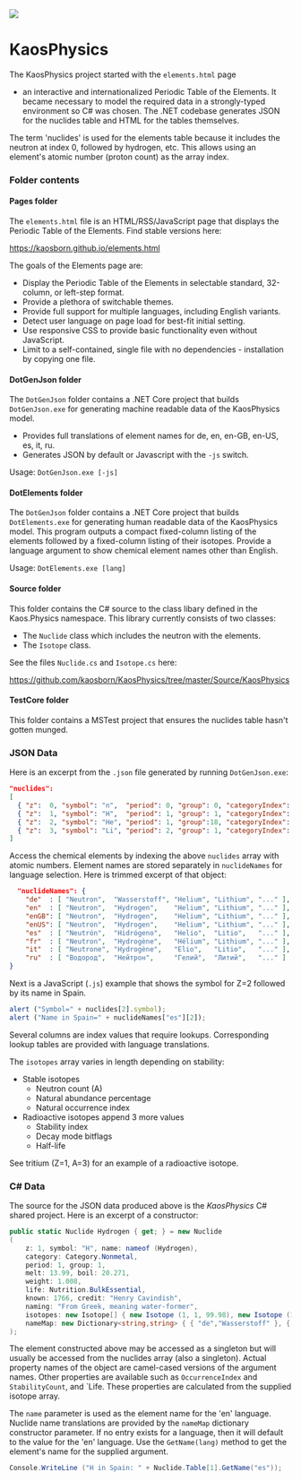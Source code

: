 ﻿<a href="https://github.com/kaosborn/KaosPhysics/blob/master/.github/workflows/test.yml">
<img src="https://github.com/kaosborn/KaosPhysics/workflows/test/badge.svg"></a>

# KaosPhysics

The KaosPhysics project started with the `elements.html` page
 - an interactive and internationalized Periodic Table of the Elements.
It became necessary to model the required data in a strongly-typed environment so C# was chosen.
The .NET codebase generates JSON for the nuclides table and HTML for the tables themselves.

The term 'nuclides' is used for the elements table because it includes the neutron at index 0, followed by hydrogen, etc.
This allows using an element's atomic number (proton count) as the array index.

### Folder contents

#### Pages folder

The `elements.html` file is an HTML/RSS/JavaScript page that displays the Periodic Table of the Elements.
Find stable versions here:

https://kaosborn.github.io/elements.html

The goals of the Elements page are:

* Display the Periodic Table of the Elements in selectable standard, 32-column, or left-step format.
* Provide a plethora of switchable themes.
* Provide full support for multiple languages, including English variants.
* Detect user language on page load for best-fit initial setting.
* Use responsive CSS to provide basic functionality even without JavaScript.
* Limit to a self-contained, single file with no dependencies - installation by copying one file.

#### DotGenJson folder

The `DotGenJson` folder contains a .NET Core project that builds `DotGenJson.exe`
for generating machine readable data of the KaosPhysics model.

* Provides full translations of element names for de, en, en-GB, en-US, es, it, ru.
* Generates JSON by default or Javascript with the `-js` switch.

Usage: `DotGenJson.exe [-js]`

#### DotElements folder

The `DotGenJson` folder contains a .NET Core project that builds `DotElements.exe`
for generating human readable data of the KaosPhysics model.
This program outputs a compact fixed-column listing of the elements
followed by a fixed-column listing of their isotopes.
Provide a language argument to show chemical element names other than English.

Usage: `DotElements.exe [lang]`

#### Source folder

This folder contains the C# source to the class libary defined in the Kaos.Physics namespace.
This library currently consists of two classes:

* The `Nuclide` class which includes the neutron with the elements.
* The `Isotope` class.

See the files `Nuclide.cs` and `Isotope.cs` here:

https://github.com/kaosborn/KaosPhysics/tree/master/Source/KaosPhysics

#### TestCore folder

This folder contains a MSTest project that ensures the nuclides table hasn't gotten munged.

### JSON Data

Here is an excerpt from the `.json` file generated by running `DotGenJson.exe`:

```json
"nuclides":
[
  { "z":  0, "symbol": "n",  "period": 0, "group": 0, "categoryIndex": 7, "block": " ", "occurrenceIndex": 1, "lifeIndex": 0, "discoveryYear": 1932, "discoveryIndex": 4, "atm0StateIndex": 0, "melt":     null, "boil":     null, "weight":   1.0080, "stableCount": 0, "stabilityIndex": 4, "isotopes": [[1,0,1,4,4,610.1]] },
  { "z":  1, "symbol": "H",  "period": 1, "group": 1, "categoryIndex": 7, "block": "s", "occurrenceIndex": 3, "lifeIndex": 1, "discoveryYear": 1766, "discoveryIndex": 1, "atm0StateIndex": 3, "melt":  13.9900, "boil":  20.2710, "weight":   1.0080, "stableCount": 2, "stabilityIndex": 0, "isotopes": [[1,99.98,3],[2,0.02,3],[3,0,1,3,4,388781648.64]] },
  { "z":  2, "symbol": "He", "period": 1, "group":18, "categoryIndex": 9, "block": "s", "occurrenceIndex": 3, "lifeIndex": 0, "discoveryYear": 1868, "discoveryIndex": 2, "atm0StateIndex": 3, "melt":   0.9500, "boil":   4.2220, "weight":   4.0026, "stableCount": 2, "stabilityIndex": 0, "isotopes": [[3,0.0002,3],[4,99.9998,3]] },
  { "z":  3, "symbol": "Li", "period": 2, "group": 1, "categoryIndex": 0, "block": "s", "occurrenceIndex": 3, "lifeIndex": 2, "discoveryYear": 1817, "discoveryIndex": 2, "atm0StateIndex": 1, "melt": 453.6500, "boil":1603.0000, "weight":   6.9400, "stableCount": 2, "stabilityIndex": 0, "isotopes": [[6,7.59,3],[7,92.41,3]] }
]
```

Access the chemical elements by indexing the above `nuclides` array with atomic numbers.
Element names are stored separately in `nuclideNames` for language selection.
Here is trimmed excerpt of that object:

```json
  "nuclideNames": {
    "de"  : [ "Neutron",  "Wasserstoff", "Helium", "Lithium", "..." ],
    "en"  : [ "Neutron",  "Hydrogen",    "Helium", "Lithium", "..." ],
    "enGB": [ "Neutron",  "Hydrogen",    "Helium", "Lithium", "..." ],
    "enUS": [ "Neutron",  "Hydrogen",    "Helium", "Lithium", "..." ],
    "es"  : [ "Neutrón",  "Hidrógeno",   "Helio",  "Litio",   "..." ],
    "fr"  : [ "Neutron",  "Hydrogène",   "Hélium", "Lithium", "..." ],
    "it"  : [ "Neutrone", "Hydrogène",   "Elio",   "Litio",   "..." ],
    "ru"  : [ "Водород",  "Нейтрон",     "Гелий",  "Литий",   "..." ]
}
```

Next is a JavaScript (`.js`) example that shows the symbol for Z=2 followed by its name in Spain.

```js
alert ("Symbol=" + nuclides[2].symbol);
alert ("Name in Spain=" + nuclideNames["es"][2]);
```

Several columns are index values that require lookups.
Corresponding lookup tables are provided with language translations.

The `isotopes` array varies in length depending on stability:

* Stable isotopes
  * Neutron count (A)
  * Natural abundance percentage
  * Natural occurrence index
* Radioactive isotopes append 3 more values
  * Stability index
  * Decay mode bitflags
  * Half-life
  
See tritium (Z=1, A=3) for an example of a radioactive isotope.

### C# Data

The source for the JSON data produced above is the *KaosPhysics* C# shared project.
Here is an excerpt of a constructor:

```cs
public static Nuclide Hydrogen { get; } = new Nuclide
(
    z: 1, symbol: "H", name: nameof (Hydrogen),
    category: Category.Nonmetal,
    period: 1, group: 1,
    melt: 13.99, boil: 20.271,
    weight: 1.008,
    life: Nutrition.BulkEssential,
    known: 1766, credit: "Henry Cavindish",
    naming: "From Greek, meaning water-former",
    isotopes: new Isotope[] { new Isotope (1, 1, 99.98), new Isotope (1, 2, 0.02), new Isotope (1, 3, 0.0, 12.32*31556952.0, Decay.BetaMinus) },
    nameMap: new Dictionary<string,string> { { "de","Wasserstoff" }, { "es","Hidrógeno" }, { "fr","Hydrogène" }, { "it","Hydrogène" }, { "ru","Нейтрон" } }
);
```

The element constructed above may be accessed as a singleton
but will usually be accessed from the nuclides array (also a singleton).
Actual property names of the object are camel-cased versions of the argument names.
Other properties are available such as `OccurrenceIndex` and `StabilityCount`, and `Life.
These properties are calculated from the supplied isotope array.

The `name` parameter is used as the element name for the 'en' language.
Nuclide name translations are provided by the `nameMap` dictionary constructor parameter.
If no entry exists for a language, then it will default to the value for the 'en' language.
Use the `GetName(lang)` method to get the element's name for the supplied argument.

```cs
Console.WriteLine ("H in Spain: " + Nuclide.Table[1].GetName("es"));
```
